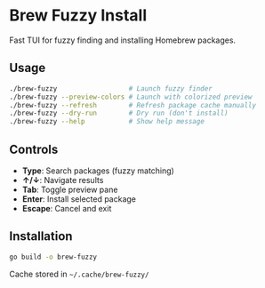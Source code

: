 # Brew Fuzzy Install

Fast TUI for fuzzy finding and installing Homebrew packages.

## Usage

```bash
./brew-fuzzy                  # Launch fuzzy finder
./brew-fuzzy --preview-colors # Launch with colorized preview
./brew-fuzzy --refresh        # Refresh package cache manually
./brew-fuzzy --dry-run        # Dry run (don't install)
./brew-fuzzy --help           # Show help message
```

## Controls

- **Type**: Search packages (fuzzy matching)
- **↑/↓**: Navigate results  
- **Tab**: Toggle preview pane
- **Enter**: Install selected package
- **Escape**: Cancel and exit

## Installation

```bash
go build -o brew-fuzzy
```

Cache stored in `~/.cache/brew-fuzzy/`
